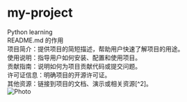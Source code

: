 # my-project
Python learning<br>
README.md 的作用<br>
项目简介：提供项目的简短描述，帮助用户快速了解项目的用途。<br>
使用说明：指导用户如何安装、配置和使用项目。<br>
贡献指南：说明如何为项目贡献代码或提交问题。<br>
许可证信息：明确项目的开源许可证。<br>
其他资源：链接到项目的文档、演示或相关资源[^2]。<br>
![Photo](kunun.jpg)


